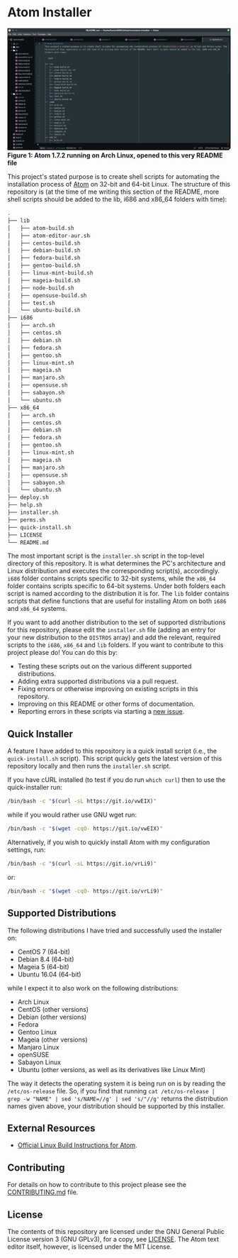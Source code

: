 # Atom Installer
<p><img src="/images/Atom-1.7.2-AI.png" alt="Atom 1.7.2 running on Arch Linux"><caption><b>Figure 1: Atom 1.7.2 running on Arch Linux, opened to this very README file</b></caption></p>

This project's stated purpose is to create shell scripts for automating the installation process of [Atom](https://atom.io) on 32-bit and 64-bit Linux. The structure of this repository is (at the time of me writing this section of the README, more shell scripts should be added to the lib, i686 and x86_64 folders with time):

```bash
.
├── lib
│   ├── atom-build.sh
│   ├── atom-editor-aur.sh
│   ├── centos-build.sh
│   ├── debian-build.sh
│   ├── fedora-build.sh
│   ├── gentoo-build.sh
│   ├── linux-mint-build.sh
│   ├── mageia-build.sh
│   ├── node-build.sh
│   ├── opensuse-build.sh
│   ├── test.sh
│   └── ubuntu-build.sh
├── i686
│   ├── arch.sh
│   ├── centos.sh
│   ├── debian.sh
│   ├── fedora.sh
│   ├── gentoo.sh
│   ├── linux-mint.sh
│   ├── mageia.sh
│   ├── manjaro.sh
│   ├── opensuse.sh
│   ├── sabayon.sh
│   └── ubuntu.sh
├── x86_64
│   ├── arch.sh
│   ├── centos.sh
│   ├── debian.sh
│   ├── fedora.sh
│   ├── gentoo.sh
│   ├── linux-mint.sh
│   ├── mageia.sh
│   ├── manjaro.sh
│   ├── opensuse.sh
│   ├── sabayon.sh
│   └── ubuntu.sh
├── deploy.sh
├── help.sh
├── installer.sh
├── perms.sh
├── quick-install.sh
├── LICENSE
└── README.md
```

The most important script is the `installer.sh` script in the top-level directory of this repository. It is what determines the PC's architecture and Linux distribution and executes the corresponding script(s), accordingly. `i686` folder contains scripts specific to 32-bit systems, while the `x86_64` folder contains scripts specific to 64-bit systems. Under both folders each script is named according to the distribution it is for. The `lib` folder contains scripts that define functions that are useful for installing Atom on both `i686` and `x86_64` systems.

If you want to add another distribution to the set of supported distributions for this repository, please edit the `installer.sh` file (adding an entry for your new distribution to the `DISTROS` array) and add the relevant, required scripts to the `i686`, `x86_64` and `lib` folders. If you want to contribute to this project please do! You can do this by:

* Testing these scripts out on the various different supported distributions.
* Adding extra supported distributions via a pull request.
* Fixing errors or otherwise improving on existing scripts in this repository.
* Improving on this README or other forms of documentation.
* Reporting errors in these scripts via starting a [new issue](https://github.com/fusion809/atom-installer/issues/new).

## Quick Installer
A feature I have added to this repository is a quick install script (i.e., the `quick-install.sh` script). This script quickly gets the latest version of this repository locally and then runs the `installer.sh` script.

If you have cURL installed (to test if you do run `which curl`) then to use the quick-installer run:

```bash
/bin/bash -c "$(curl -sL https://git.io/vwEIX)"
```

while if you would rather use GNU wget run:

```bash
/bin/bash -c "$(wget -cqO- https://git.io/vwEIX)"
```

Alternatively, if you wish to quickly install Atom with my configuration settings, run:

```bash
/bin/bash -c "$(curl -sL https://git.io/vrLi9)"
```

or:

```bash
/bin/bash -c "$(wget -cqO- https://git.io/vrLi9)"
```

## Supported Distributions
The following distributions I have tried and successfully used the installer on:

* CentOS 7 (64-bit)
* Debian 8.4 (64-bit)
* Mageia 5 (64-bit)
* Ubuntu 16.04 (64-bit)

while I expect it to also work on the following distributions:

* Arch Linux
* CentOS (other versions)
* Debian (other versions)
* Fedora
* Gentoo Linux
* Mageia (other versions)
* Manjaro Linux
* openSUSE
* Sabayon Linux
* Ubuntu (other versions, as well as its derivatives like Linux Mint)

The way it detects the operating system it is being run on is by reading the `/etc/os-release` file. So, if you find that running `cat /etc/os-release | grep -w "NAME" | sed 's/NAME=//g' | sed 's/"//g'` returns the distribution names given above, your distribution should be supported by this installer.

## External Resources
* [Official Linux Build Instructions for Atom](https://github.com/atom/atom/blob/master/docs/build-instructions/linux.md).

## Contributing
For details on how to contribute to this project please see the [CONTRIBUTING.md](/CONTRIBUTING.md) file.

## License
The contents of this repository are licensed under the GNU General Public License version 3 (GNU GPLv3), for a copy, see [LICENSE](/LICENSE). The Atom text editor itself, however, is licensed under the MIT License.
